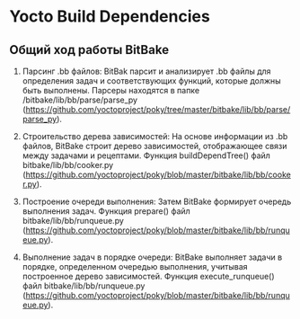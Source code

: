 # Yocto Build Dependencies
## Общий ход работы BitBake
1. Парсинг .bb файлов:
BitBak парсит и анализирует .bb файлы для определения задач и соответствующих функций, которые должны быть выполнены. Парсеры находятся в папке /bitbake/lib/bb/parse/parse_py (https://github.com/yoctoproject/poky/tree/master/bitbake/lib/bb/parse/parse_py).

2. Строительство дерева зависимостей:
На основе информации из .bb файлов, BitBake строит дерево зависимостей, отображающее связи между задачами и рецептами. Функция buildDependTree() файл bitbake/lib/bb/cooker.py (https://github.com/yoctoproject/poky/blob/master/bitbake/lib/bb/cooker.py).

3. Построение очереди выполнения:
Затем BitBake формирует очередь выполнения задач. Функция prepare() файл bitbake/lib/bb/runqueue.py (https://github.com/yoctoproject/poky/blob/master/bitbake/lib/bb/runqueue.py).

4. Выполнение задач в порядке очереди:
BitBake выполняет задачи в порядке, определенном очередью выполнения, учитывая построенное дерево зависимостей. Функция execute_runqueue() файл bitbake/lib/bb/runqueue.py (https://github.com/yoctoproject/poky/blob/master/bitbake/lib/bb/runqueue.py).
